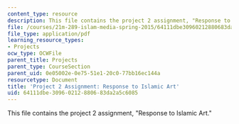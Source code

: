 ```yaml
---
content_type: resource
description: This file contains the project 2 assignment, "Response to Islamic Art."
file: /courses/21m-289-islam-media-spring-2015/64111dbe30960212880683da2a5c6085_MIT21M_289S15_proj2.pdf
file_type: application/pdf
learning_resource_types:
- Projects
ocw_type: OCWFile
parent_title: Projects
parent_type: CourseSection
parent_uid: 0e05002e-0e75-51e1-20c0-77bb16ec144a
resourcetype: Document
title: 'Project 2 Assignment: Response to Islamic Art'
uid: 64111dbe-3096-0212-8806-83da2a5c6085
---
```

This file contains the project 2 assignment, "Response to Islamic Art."


